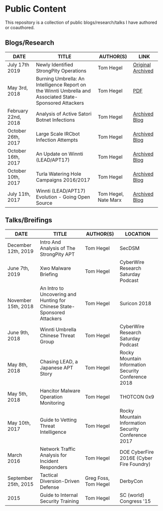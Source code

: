# Public Content

This repository is a collection of public blogs/research/talks I have authored or coauthored. 


## Blogs/Research

| DATE  | TITLE  |  AUTHOR(S)  | LINK |
|---|---|---|---|
| July 17th 2019 | Newly Identified StrongPity Operations | Tom Hegel | [Original](https://cybersecurity.att.com/blogs/labs-research/newly-identified-strongpity-operations/) [Archived](https://web.archive.org/web/20191224073331/https://cybersecurity.att.com/blogs/labs-research/newly-identified-strongpity-operations/) |
| May 3rd, 2018 | Burning Umbrella: An Intelligence Report on the Winnti Umbrella and Associated State-Sponsored Attackers | Tom Hegel | [PDF](https://github.com/malwarekiwi/Public-Content/raw/master/20180503_Burning_Umbrella.pdf) | 
| February 22nd, 2018 | Analysis of Active Satori Botnet Infections | Tom Hegel | [Archived Blog](https://web.archive.org/web/20190311224041/https://401trg.com/analysis-of-active-satori-botnet-infections/) |
| October 26th, 2017| Large Scale IRCbot Infection Attempts | Tom Hegel | [Archived Blog](https://401trg.com/large_scale_ircbot_infection_attempts/) |
|  October 16th, 2017  |  An Update on Winnti (LEAD/APT17) | Tom Hegel  | [Archived Blog](https://web.archive.org/web/20200313101026/https://401trg.com/an-update-on-winnti/) |
|  October 10th, 2017 | Turla Watering Hole Campaigns 2016/2017  |  Tom Hegel | [Archived Blog](https://web.archive.org/web/20200504204517/https://401trg.com/turla-watering-hole-campaigns-2016-2017/) |
|  July 11th, 2017 | Winnti (LEAD/APT17) Evolution - Going Open Source  |  Tom Hegel, Nate Marx | [Archived Blog](https://web.archive.org/web/20200401234313/https://401trg.com/winnti-evolution-going-open-source/) |



## Talks/Breifings

| DATE  | TITLE  |  AUTHOR(S)  |  LOCATION |
|---|---|---|---|
| December 12th, 2019 | Intro And Analysis of The StrongPity APT | Tom Hegel | SecDSM |
| June 7th, 2019 | Xwo Malware Briefing | Tom Hegel | CyberWire Research Saturday Podcast |
| November 15th, 2018 | An Intro to Uncovering and Hunting for Chinese State-Sponsored Attackers | Tom Hegel | Suricon 2018 |
| June 9th, 2018 | Winnti Umbrella Chinese Threat Group | Tom Hegel | CyberWire Research Saturday Podcast |
|  May 8th, 2018 | Chasing LEAD, a Japanese APT Story  | Tom Hegel | Rocky Mountain Information Security Conference 2018 |
|  May 5th, 2018 | Hancitor Malware Operation Monitoring  | Tom Hegel  | THOTCON 0x9  |
|  May 10th, 2017 |  Guide to Vetting Threat Intelligence |  Tom Hegel |  Rocky Mountain Information Security Conference 2017 |
| March 2016| Network Traffic Analysis for Incident Responders | Tom Hegel | DOE CyberFire 2016E (Cyber Fire Foundry) |
| September 25th, 2015 | Tactical Diversion-Driven Defense | Greg Foss, Tom Hegel | DerbyCon |
| 2015 | Guide to Internal Security Training | Tom Hegel | SC (world) Congress '15 |
